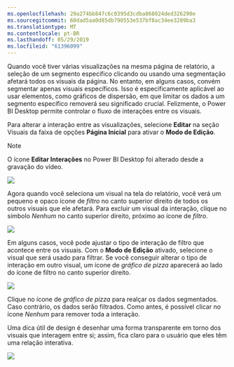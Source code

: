 ```yaml
---
ms.openlocfilehash: 29a274bb847c6c0395d3cdba868024ded326290e
ms.sourcegitcommit: 60dad5aa0d85db790553e537bf8ac34ee3289ba3
ms.translationtype: MT
ms.contentlocale: pt-BR
ms.lasthandoff: 05/29/2019
ms.locfileid: "61396099"
---
```

Quando você tiver várias visualizações na mesma página de relatório, a seleção de um segmento específico clicando ou usando uma segmentação afetará todos os visuais da página. No entanto, em alguns casos, convém segmentar apenas visuais específicos. Isso é especificamente aplicável ao usar elementos, como gráficos de dispersão, em que limitar os dados a um segmento específico removerá seu significado crucial. Felizmente, o Power BI Desktop permite controlar o fluxo de interações entre os visuais.

Para alterar a interação entre as visualizações, selecione **Editar** na seção Visuais da faixa de opções **Página Inicial** para ativar o **Modo de Edição**.

>[!NOTE]
>O ícone **Editar Interações** no Power BI Desktop foi alterado desde a gravação do vídeo.
> 
> 

![](media/3-11a-create-interaction-between-visualizations/3-11a_1.png)

Agora quando você seleciona um visual na tela do relatório, você verá um pequeno e opaco ícone de *filtro* no canto superior direito de todos os outros visuais que ele afetará. Para excluir um visual da interação, clique no símbolo *Nenhum* no canto superior direito, próximo ao ícone de *filtro*.

![](media/3-11a-create-interaction-between-visualizations/3-11a_2.png)

Em alguns casos, você pode ajustar o tipo de interação de filtro que acontece entre os visuais. Com o **Modo de Edição** ativado, selecione o visual que será usado para filtrar. Se você conseguir alterar o tipo de interação em outro visual, um ícone de *gráfico de pizza* aparecerá ao lado do ícone de filtro no canto superior direito.

![](media/3-11a-create-interaction-between-visualizations/3-11a_3.png)

Clique no ícone de *gráfico de pizza* para realçar os dados segmentados. Caso contrário, os dados serão filtrados. Como antes, é possível clicar no ícone *Nenhum* para remover toda a interação.

Uma dica útil de design é desenhar uma forma transparente em torno dos visuais que interagem entre si; assim, fica claro para o usuário que eles têm uma relação interativa.

![](media/3-11a-create-interaction-between-visualizations/3-11a_4.png)


